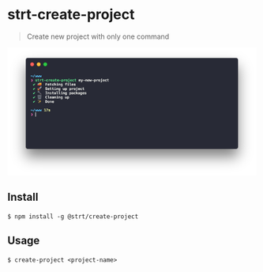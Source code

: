 # strt-create-project
> Create new project with only one command

<img src="screenshot.png" width="1153">

## Install 
```
$ npm install -g @strt/create-project
```

## Usage 
```
$ create-project <project-name>
```
